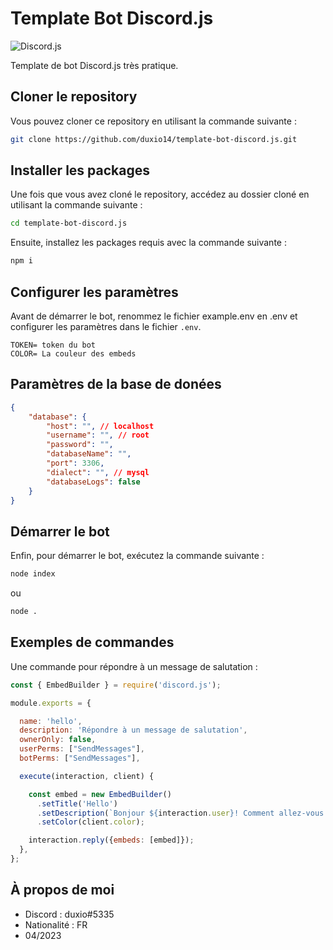 # Template Bot Discord.js

![Discord.js](https://img.shields.io/badge/Discord.js-v14.8.0-blue.svg)

Template de bot Discord.js très pratique.

## Cloner le repository

Vous pouvez cloner ce repository en utilisant la commande suivante :

```bash
git clone https://github.com/duxio14/template-bot-discord.js.git
```

## Installer les packages

Une fois que vous avez cloné le repository, accédez au dossier cloné en utilisant la commande suivante :
```bash
cd template-bot-discord.js
```


Ensuite, installez les packages requis avec la commande suivante :
```bash
npm i
```


## Configurer les paramètres

Avant de démarrer le bot, renommez le fichier example.env en .env et configurer les paramètres dans le fichier `.env`. 

```dotenv
TOKEN= token du bot
COLOR= La couleur des embeds
```

## Paramètres de la base de donées

```json
{
    "database": {
        "host": "", // localhost
        "username": "", // root
        "password": "",
        "databaseName": "",
        "port": 3306,
        "dialect": "", // mysql
        "databaseLogs": false
    }
}
```

## Démarrer le bot

Enfin, pour démarrer le bot, exécutez la commande suivante :
```bash
node index
```

ou 
```bash
node .
```

## Exemples de commandes

Une commande pour répondre à un message de salutation :

```js
const { EmbedBuilder } = require('discord.js');

module.exports = {

  name: 'hello',
  description: 'Répondre à un message de salutation',
  ownerOnly: false,
  userPerms: ["SendMessages"],
  botPerms: ["SendMessages"],

  execute(interaction, client) {

    const embed = new EmbedBuilder()
      .setTitle('Hello')
      .setDescription(`Bonjour ${interaction.user}! Comment allez-vous ?`)
      .setColor(client.color);

    interaction.reply({embeds: [embed]});
  },
};
```
 ## À propos de moi
- Discord : duxio#5335
- Nationalité : FR
- 04/2023
